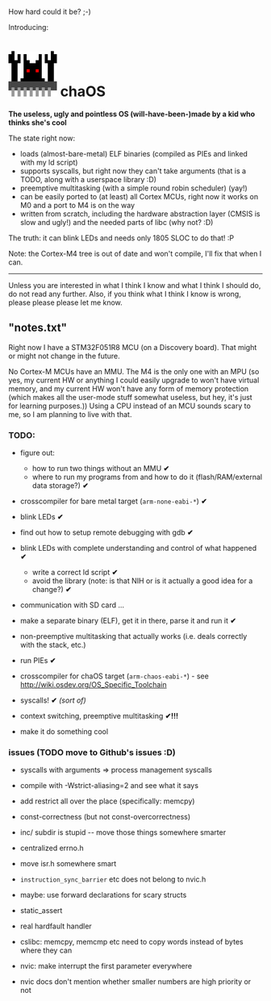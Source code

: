 How hard could it be? ;-)

Introducing:

![chaOS logo](https://github.com/anotherkamila/chaOS/raw/master/logo-large.png) chaOS
=====================================================================================

**The useless, ugly and pointless OS (will-have-been-)made by a kid who thinks she's cool**

The state right now:

- loads (almost-bare-metal) ELF binaries (compiled as PIEs and linked with my ld script)
- supports syscalls, but right now they can't take arguments (that is a TODO, along with a userspace library :D)
- preemptive multitasking (with a simple round robin scheduler) (yay!)
- can be easily ported to (at least) all Cortex MCUs, right now it works on M0 and a port to M4 is on the way
- written from scratch, including the hardware abstraction layer (CMSIS is slow and ugly!) and the needed parts of libc (why not? :D)

The truth: it can blink LEDs and needs only 1805 SLOC to do that! :P

Note: the Cortex-M4 tree is out of date and won't compile, I'll fix that when I can.

----------------------------------------------------------------------------

Unless you are interested in what I think I know and what I think I should do, do not read any further. Also, if you think what I think I know is wrong, please please please let me know.

"notes.txt"
-----------

Right now I have a STM32F051R8 MCU (on a Discovery board). That might or might not change in the future.

No Cortex-M MCUs have an MMU. The M4 is the only one with an MPU (so yes, my current HW or anything I could easily upgrade to won't have virtual memory, and my current HW won't have any form of memory protection (which makes all the user-mode stuff somewhat useless, but hey, it's just for learning purposes.)) Using a CPU instead of an MCU sounds scary to me, so I am planning to live with that.

### TODO:

 - figure out:
   - how to run two things without an MMU  **✔**
   - where to run my programs from and how to do it (flash/RAM/external data storage?)  **✔**
 - crosscompiler for bare metal target (`arm-none-eabi-*`)  **✔**
 - blink LEDs  **✔**
 - find out how to setup remote debugging with gdb  **✔**
 - blink LEDs with complete understanding and control of what happened  **✔**
   - write a correct ld script  **✔**
   - avoid the library (note: is that NIH or is it actually a good idea for a change?)  **✔**
 - communication with SD card
...

 - make a separate binary (ELF), get it in there, parse it and run it  **✔**
 - non-preemptive multitasking that actually works (i.e. deals correctly with the stack, etc.)
 - run PIEs  **✔**
 - crosscompiler for chaOS target (`arm-chaos-eabi-*`) - see http://wiki.osdev.org/OS_Specific_Toolchain
 - syscalls!  **✔** *(sort of)*
 - context switching, preemptive multitasking **✔!!!**
 - make it do something cool

### issues (TODO move to Github's issues :D)

- syscalls with arguments => process management syscalls
- compile with -Wstrict-aliasing=2 and see what it says
- add restrict all over the place (specifically: memcpy)
- const-correctness (but not const-overcorrectness)
- inc/ subdir is stupid -- move those things somewhere smarter
- centralized errno.h
- move isr.h somewhere smart
- `instruction_sync_barrier` etc does not belong to nvic.h
- maybe: use forward declarations for scary structs
- static_assert
- real hardfault handler
- cslibc: memcpy, memcmp etc need to copy words instead of bytes where they can

- nvic: make interrupt the first parameter everywhere
- nvic docs don't mention whether smaller numbers are high priority or not
